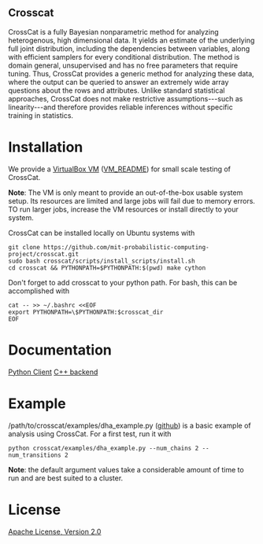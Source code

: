 Crosscat
--------------

CrossCat is a fully Bayesian nonparametric method for analyzing heterogenous, high dimensional data. It yields an estimate of the underlying full joint distribution, including the dependencies between variables, along with efficient samplers for every conditional distribution. The method is domain general, unsupervised and has no free parameters that require tuning. Thus, CrossCat provides a generic method for analyzing these data, where the output can be queried to answer an extremely wide array questions about the rows and attributes. Unlike standard statistical approaches, CrossCat does not make restrictive assumptions---such as linearity---and therefore provides reliable inferences without specific training in statistics.

# Installation

We provide a [VirtualBox VM](https://docs.google.com/file/d/0B_CtKGJ4pH2TX2VaTXRkMWFOeGM/edit?usp=drive_web) ([VM_README](https://github.com/mit-probabilistic-computing-project/vm-install-crosscat/blob/master/VM_README.md)) for small scale testing of CrossCat.

**Note**: The VM is only meant to provide an out-of-the-box usable system setup.  Its resources are limited and large jobs will fail due to memory errors.  TO run larger jobs, increase the VM resources or install directly to your system.

CrossCat can be installed locally on Ubuntu systems with

    git clone https://github.com/mit-probabilistic-computing-project/crosscat.git
    sudo bash crosscat/scripts/install_scripts/install.sh
    cd crosscat && PYTHONPATH=$PYTHONPATH:$(pwd) make cython

Don't forget to add crosscat to your python path.  For bash, this can be accomplished with

    cat -- >> ~/.bashrc <<EOF
    export PYTHONPATH=\$PYTHONPATH:$crosscat_dir
    EOF

# Documentation

[Python Client]("https://docs.google.com/file/d/0B_CtKGJ4pH2TdmNRZkhmamg5aVU/edit?usp=drive_web")
[C++ backend]("https://docs.google.com/file/d/0B_CtKGJ4pH2TeVo0Zk5IT3V6S0E/edit?usp=drive_web")

# Example

/path/to/crosscat/examples/dha\_example.py ([github](https://github.com/mit-probabilistic-computing-project/crosscat/blob/master/examples/dha_example.py)) is a basic example of analysis using CrossCat.  For a first test, run it with

    python crosscat/examples/dha_example.py --num_chains 2 --num_transitions 2


**Note**: the default argument values take a considerable amount of time to run and are best suited to a cluster.

# License

[Apache License, Version 2.0](https://github.com/mit-probabilistic-computing-project/crosscat/blob/master/LICENSE)
